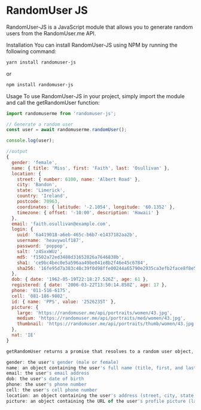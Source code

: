 # RandomUser JS
RandomUser-JS is a JavaScript module that allows you to generate random users from the RandomUser.me API.

Installation
You can install RandomUser-JS using NPM by running the following command:


```bash
yarn install randomuser-js
```
or
```bash
npm install randomuser-js
```

Usage
To use RandomUser-JS in your project, simply import the module and call the getRandomUser function:

```js
import randomuserme from 'randomuser-js';

// Generate a random user
const user = await randomuserme.randomUser();

console.log(user);

//output
{
  gender: 'female',
  name: { title: 'Miss', first: 'Faith', last: 'Osullivan' },
  location: {
    street: { number: 6100, name: 'Albert Road' },
    city: 'Bandon',
    state: 'Limerick',
    country: 'Ireland',
    postcode: 70963,
    coordinates: { latitude: '-2.1054', longitude: '60.1352' },
    timezone: { offset: '-10:00', description: 'Hawaii' }
  },
  email: 'faith.osullivan@example.com',
  login: {
    uuid: '6a419018-a6eb-465c-b6b7-e1437182aa2b',
    username: 'heavywolf187',
    password: 'poppop',
    salt: 'z4SxxWUz',
    md5: 'f1502a72ed3488d31652826a7646838b',
    sha1: 'ce9bc4bec0e5a596aa49be041e8b2f46e45c6784',
    sha256: '16fe95d7a383c40c39f0d98ffe00244a65790e2935ca3efb2face8f8e5443074'
  },
  dob: { date: '1962-05-19T22:18:27.526Z', age: 61 },
  registered: { date: '2006-03-22T13:50:14.850Z', age: 17 },
  phone: '011-516-6175',
  cell: '081-186-9802',
  id: { name: 'PPS', value: '2526235T' },
  picture: {
    large: 'https://randomuser.me/api/portraits/women/43.jpg',
    medium: 'https://randomuser.me/api/portraits/med/women/43.jpg',
    thumbnail: 'https://randomuser.me/api/portraits/thumb/women/43.jpg'
  },
  nat: 'IE'
}

getRandomUser returns a promise that resolves to a random user object, with the following properties:

gender: the user's gender (male or female)
name: an object containing the user's full name (title, first, and last)
email: the user's email address
dob: the user's date of birth
phone: the user's phone number
cell: the user's cell phone number
location: an object containing the user's address (street, city, state, postcode, and country)
picture: an object containing the URL of the user's profile picture (large, medium, and thumbnail)